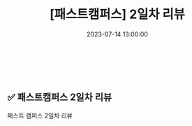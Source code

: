 ﻿---
permalink: /2023-07-14-패스트캠퍼스 백엔드 부트캠프 2일차 리뷰/
published: true
title: "[패스트캠퍼스] 2일차 리뷰"
date: 2023-07-14 13:00:00
toc: true
toc_sticky: true
toc_label: "패스트 캠퍼스"
categories:
- 패스트캠퍼스
tags:
- 패스트캠퍼스
- 백엔드 부트캠프
---

<br><br>


## ✅ 패스트캠퍼스 2일차 리뷰
패스트 캠퍼스 2일차 리뷰